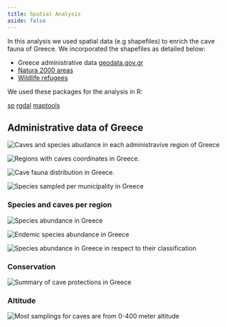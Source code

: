 ```yaml
---
title: Spatial Analysis
aside: false
---
```


In this analysis we used spatial data (e.g shapefiles) to enrich the cave fauna of Greece. We incorporated the shapefiles as detailed below:

* Greece administrative data [geodata.gov.gr](http://geodata.gov.gr/en/dataset?tags=administrative+units)
* [Natura 2000 areas](https://ec.europa.eu/environment/nature/natura2000/access_data/index_en.htm)
* [Wildlife refugees](https://geodata.gov.gr/dataset/kataphugia-agrias-zoes-e-per-gr)

We used these packages for the analysis in R:

[sp](https://cran.r-project.org/web/packages/sp/index.html)
[rgdal](https://www.rdocumentation.org/packages/rgdal/versions/1.4-4)
[maptools](https://www.rdocumentation.org/packages/maptools/versions/0.9-5)

## Administrative data of Greece

![Caves and species abudance in each administravive region of Greece](/assets/Website_plots/caves_species_region.png)

![Regions with caves coordinates in Greece.](/assets/Plots/caves_in_region_no_text_color.png)

![Cave fauna distribution in Greece.](/assets/Plots/species_spatial_dist_per_region_no_text.png)

![Species sampled per municipality in Greece](/assets/Plots/species_spatial_dist_per_municipality_no_text.png)


### Species and caves per region


![Species abundance in Greece](/assets/Plots/map_greece_plot_lines_grid_species.png)

![Endemic species abundance in Greece](/assets/Plots/map_greece_plot_lines_grid_endemic_species.png)

![Species abundance in Greece in respect to their classification](/assets/Plots/map_greece_plot_lines_grid_species_classification.png)

### Conservation

![Summary of cave protections in Greece](/assets/Website_plots/caves_protection_data_type.png)


### Altitude


![Most samplings for caves are from 0-400 meter altitude](/assets/Plots/species_per_altitude_classification.jpeg)


